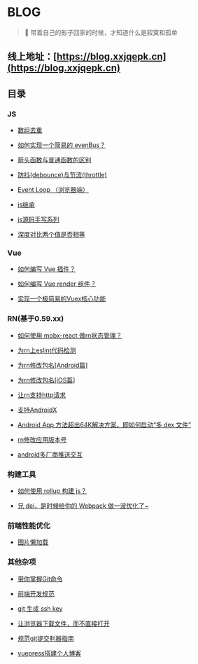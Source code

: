 # BLOG

> 🤞 带着自己的影子回家的时候，才知道什么是寂寞和孤单

## 线上地址：[https://blog.xxjqepk.cn](https://blog.xxjqepk.cn)

## 目录

### JS

- [数组去重](https://github.com/asasugar/Blog/blob/master/docs/js/array-deduplication.md)

- [如何实现一个简易的 evenBus？](https://github.com/asasugar/Blog/blob/master/docs/js/evenbus.md)

- [箭头函数与普通函数的区别](https://github.com/asasugar/Blog/blob/master/docs/js/fn.md)

- [防抖(debounce)与节流(throttle)](https://github.com/asasugar/Blog/blob/master/docs/js/debounceAndthrottle.md)

- [Event Loop （浏览器端）](https://github.com/asasugar/Blog/blob/master/docs/js/event-loop.md)

- [js继承](https://github.com/asasugar/Blog/blob/master/docs/js/extends.md)

- [js源码手写系列](https://github.com/asasugar/Blog/blob/master/docs/js/handwriting-series.md)

- [深度对比两个值是否相等](https://github.com/asasugar/Blog/blob/master/docs/js/isEqual.md)

### Vue

- [如何编写 Vue 插件？](https://github.com/asasugar/Blog/blob/master/docs/vue/vue-plugin.md)

- [如何编写 Vue render 组件？](https://github.com/asasugar/Blog/blob/master/docs/vue/vue-render-component.md)

- [实现一个极简易的Vuex核心功能](https://github.com/asasugar/Blog/blob/master/docs/vue/vuex.md)

### RN(基于0.59.xx)

- [如何使用 mobx-react 做rn状态管理？](https://github.com/asasugar/Blog/blob/master/docs/rn/mobx-react.md)

- [为rn上eslint代码检测](https://github.com/asasugar/Blog/blob/master/docs/rn/rn-eslint.md)

- [为rn修改包名[Android篇]](https://github.com/asasugar/Blog/blob/master/docs/rn/rn-rename-android.md)

- [为rn修改包名[iOS篇]](https://github.com/asasugar/Blog/blob/master/docs/rn/rn-rename-ios.md)

- [让rn支持http请求](https://github.com/asasugar/Blog/blob/master/docs/rn/rn-http.md)

- [支持AndroidX](https://github.com/asasugar/Blog/blob/master/docs/rn/rn-androidX.md)

- [Android App 方法超出64K解决方案，即如何启动“多 dex 文件”](https://github.com/asasugar/Blog/blob/master/docs/rn/rn-android-64K.md)

- [rn修改应用版本号](https://github.com/asasugar/Blog/blob/master/docs/rn/rn-set-version.md)

- [android多厂商推送交互](https://github.com/asasugar/Blog/blob/master/docs/rn/rn-push.md)

### 构建工具

- [如何使用 rollup 构建 js？](https://github.com/asasugar/Blog/blob/master/docs/buildTool/rollup.md)

- [兄 dei，是时候给你的 Webpack 做一波优化了~](https://github.com/asasugar/Blog/blob/master/docs/buildTool/webpack-optimizate.md)

### 前端性能优化

- [图片懒加载](https://github.com/asasugar/Blog/blob/master/docs/performanceOptimization/lazyImage.md	)

### 其他杂项

- [带你掌握Git命令](https://github.com/asasugar/Blog/blob/master/docs/other/git.md	)

- [前端开发规范](https://github.com/asasugar/Blog/blob/master/docs/other/standard.md	)

- [git 生成 ssh key](https://github.com/asasugar/Blog/blob/master/docs/other/ssh-key.md	)

- [让浏览器下载文件，而不直接打开](https://github.com/asasugar/Blog/blob/master/docs/other/pdf-down.md	)

- [规范git提交利器指南](https://github.com/asasugar/Blog/blob/master/docs/other/git-commit.md	)

- [vuepress搭建个人博客](https://github.com/asasugar/Blog/blob/master/docs/other/vuepress-blob.md	)



